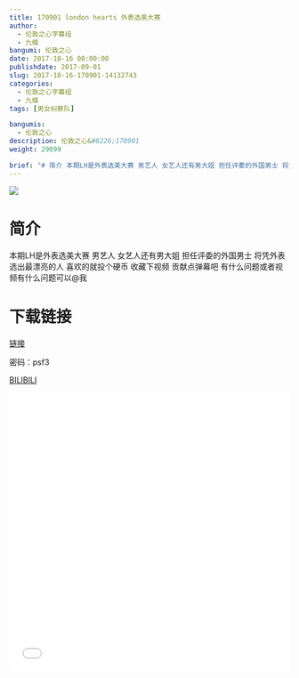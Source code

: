 ```yaml
---
title: 170901 london hearts 外表选美大赛
author: 
  - 伦敦之心字幕组
  - 九條
bangumi: 伦敦之心
date: 2017-10-16 00:00:00
publishdate: 2017-09-01
slug: 2017-10-16-170901-14132743
categories: 
  - 伦敦之心字幕组
  - 九條
tags: [男女纠察队]

bangumis: 
  - 伦敦之心
description: 伦敦之心&#8226;170901
weight: 29099

brief: "# 简介 本期LH是外表选美大赛 男艺人 女艺人还有男大姐 担任评委的外国男士 将凭外表选出最漂亮的人 喜欢的就投个硬币 收藏下视频 贡献点弹幕吧 有什么问题或者视频有什么问题可以@我 # 下载链接"
---
```


![](https://i.imgur.com/tPghzY0.jpg)

# 简介  
本期LH是外表选美大赛 男艺人 女艺人还有男大姐 担任评委的外国男士 将凭外表选出最漂亮的人 喜欢的就投个硬币 收藏下视频 贡献点弹幕吧 有什么问题或者视频有什么问题可以@我

# 下载链接

<a href="http://pan.baidu.com/s/1kV3htjh" target="_blank">链接</a>

密码：psf3


  [BILIBILI](https://www.bilibili.com/video/av14132743/)


<div class="vcontainer">  <iframe class='video' src="//www.bilibili.com/blackboard/player.html?aid=14132743" width="100%" height="500" frameborder="0" allowfullscreen="allowfullscreen"></iframe></div>

